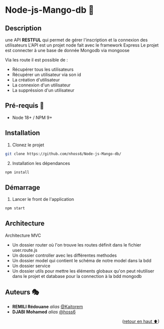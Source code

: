 # Node-js-Mango-db 🚀     <a name="readme-top"></a>


## Description

une API **RESTFUL** qui permet de gérer l'inscription et la connexion des utilisateurs
L'API est un projet node fait avec le framework Express
Le projet est connecter à une base de donnée Mongodb via mongoose

Via les route il est possible de :
* Récupérer tous les utilisateurs
* Récupérer un utilisateur via son id
* La création d'utilisateur
* La connexion d'un utilisateur
* La suppréssion d'un utilisateur 


## Pré-requis 🎨

- Node 18+ / NPM 9+


## Installation

1. Clonez le projet
```sh
git clone https://github.com/nhoss6/Node-js-Mango-db/
```

2. Installation les dépendances
```bash
npm install
```


## Démarrage

1. Lancer le front de l'application
```bash
npm start
```


## Architecture 

Architecture MVC

* Un dossier router où l'on trouve les routes définit dans le fichier user.route.js
* Un dossier controller avec les différentes methodes
* Un dossier model qui contient le schéma de notre model dans la bdd
* Un dossier service
* Un dossier utils pour mettre les éléments globaux qu'on peut réutiliser dans le projet et database pour la connection à la bdd mongodb 


## Auteurs 🎭

* **REMILI Rédouane** _alias_ [@Kaitorem](https://github.com/Kaitorem)
* **DJABI Mohamed** _alias_ [@hoss6](https://github.com/nhoss6)
<p align="right">(<a href="#readme-top">retour en haut ⬆</a>)</p>